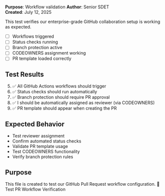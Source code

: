 # 

**Purpose**: Workflow validation
**Author**: Senior SDET  
**Created**: July 12, 2025

This test verifies our enterprise-grade GitHub collaboration setup is working as expected.

- [ ] Workflows triggered
- [ ] Status checks running
- [ ] Branch protection active
- [ ] CODEOWNERS assignment working
- [ ] PR template loaded correctly

## Test Results

5. ✅ All GitHub Actions workflows should trigger
6. ✅ Status checks should run automatically
7. ✅ Branch protection should require PR approval
8. ✅ I should be automatically assigned as reviewer (via CODEOWNERS)
9. ✅ PR template should appear when creating the PR

## Expected Behavior

- Test reviewer assignment
- Confirm automated status checks
- Validate PR template usage
- Test CODEOWNERS functionality
- Verify branch protection rules

## Purpose

This file is created to test our GitHub Pull Request workflow configuration.
🧪 Test PR Workflow Verification